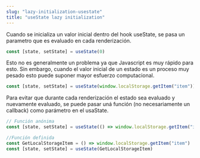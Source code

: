 ```yaml
---
slug: "lazy-initialization-usestate"
title: "useState lazy initialization"
---
```


Cuando se inicializa un valor inicial dentro del hook useState, se pasa un parametro que es evaluado en cada renderización.

```js
const [state, setState] = useState(0)
```

Esto no es generalmente un problema ya que Javascript es muy rápido para esto. Sin embargo, cuando el valor inicial de un estado es un proceso muy pesado esto puede suponer mayor esfuerzo computacional.

```js
const [state, setState] = useState(window.localStorage.getItem("item"))
```

Para evitar que durante cada renderización el estado sea evaluado y nuevamente evaluado, se puede pasar uná función (no necesariamente un callback) como parámetro en el usaState.

```js
// Función anónima
const [state, setState] = useState(() => window.localStorage.getItem("item"))

//Función definida
const GetLocalStorageItem = () => window.localStorage.getItem("item")
const [state, setState] = useState(GetLocalStorageItem)
```